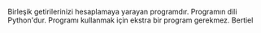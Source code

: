 Birleşik getirilerinizi hesaplamaya yarayan programdır.
Programın dili Python'dur.
Programı kullanmak için ekstra bir program gerekmez.
Bertiel
